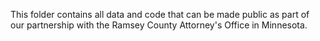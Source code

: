 This folder contains all data and code that can be made public as part of our partnership with the Ramsey County Attorney's Office in Minnesota.
